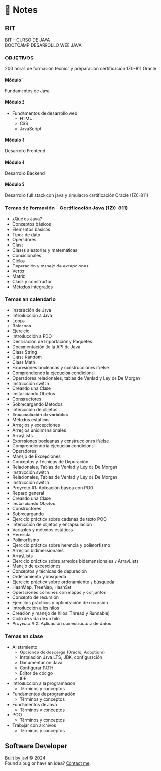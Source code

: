 # :memo: Notes
## BIT
BIT - CURSO DE JAVA  
BOOTCAMP DESARROLLO WEB JAVA
### OBJETIVOS
200 horas de formación técnica y preparación certificación 1Z0-811 Oracle
#### Módulo 1
Fundamentos de Java
#### Módulo 2
* Fundamentos de desarrollo web
  - HTML
  - CSS
  - JavaScript
#### Módulo 3
Desarrollo Frontend
#### Módulo 4
Desarrollo Backend
#### Módulo 5
Desarrollo full stack con java y simulacro certificación Oracle (1Z0-811)
### Temas de formación - Certificación Java (1Z0-811)
- ¿Qué es Java?
- Conceptos básicos
- Elementos básicos
- Tipos de dato
- Operadores
- Clase
- Clases aleatorias y matemáticas
- Condicionales
- Ciclos
- Depuración y manejo de excepciones
- Vertor
- Matriz
- Clase y constructor
- Métodos integrados
### Temas en calendario
- Instalación de Java
- Introducción a Java
- Loops
- Boleanos
- Ejercicio
- Introducción a POO
- Declaración de Importación y Paquetes
- Documentación de la API de Java
- Clase String
- Clase Random
- Clase Math
- Expresiones booleanas y construcciones if/else
- Comprendiendo la ejecución condicional
- Operadores relacionales, tablas de Verdad y Ley de De Morgan
- Instrucción switch
- Creando una Clase
- Instanciando Objetos
- Constructores
- Sobrecargando Métodos
- Interacción de objetos 
- Encapsulación de variables
- Métodos estáticos
- Arreglos y excepciones
- Arreglos unidimensionales
- ArrayLists
- Expresiones booleanas y construcciones if/else
- Comprendiendo la ejecución condicional
- Operadores
- Manejo de Excepciones 
- Conceptos y Técnicas de Depuración
- Relacionales, Tablas de Verdad y Ley de De Morgan
- Instrucción switch
- Relacionales, Tablas de Verdad y Ley de De Morgan
- Instrucción switch
- Proyecto #1: Aplicación básica con POO
- Repaso general
- Creando una Clase
- Instanciando Objetos
- Constructores
- Sobrecargando
- Ejercicio práctico sobre cadenas de texto POO
- Interacción de objetos y encapsulación
- Variables y métodos estáticos
- Herencia
- Polimorfismo
- Ejercicio práctico sobre herencia y polimorfismo
- Arreglos bidimensionales
- ArrayLists
- Ejercicio práctico sobre arreglos bidemensionales y ArrayLists
- Manejo de excepciones
- Conceptos y técnicas de depuración
- Ordenamiento y búsqueda
- Ejercicio práctico sobre ordenamiento y búsqueda
- HashMap, TreeMap, HashSet
- Operaciones comunes con mapas y conjuntos
- Concepto de recursión
- Ejemplos prácticos y optimización de recursión
- Introducción a los hilos
- Creación y manejo de hilos (Thread y Runnable)
- Ciclo de vida de un hilo
- Proyecto # 2: Aplicación con estructura de datos
### Temas en clase
* Alistamiento
  - Opciones de descarga (Oracle, Adoptium)
  - Instalación Java LTS, JDK, configuración
  - Documentación Java
  - Configurar PATH
  - Editor de código
  - IDE
* Introducción a la programación
  - Términos y conceptos
* Fundamentos de programación
  - Términos y conceptos
* Fundamentos de Java
  - Términos y conceptos
* POO
  - Términos y conceptos
* Trabajar con archivos
  - Términos y conceptos
## Software Developer
Built by [javi](https://github.com/javierandres-dev/) :copyright: 2024  
Found a bug or have an idea? [Contact me](https://www.linkedin.com/in/javierandres-dev/).
